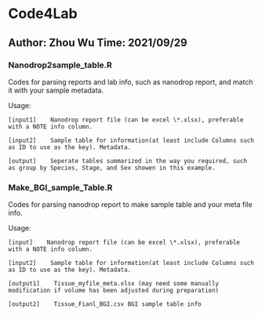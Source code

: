 # Code4Lab
## Author: Zhou Wu Time: 2021/09/29

### Nanodrop2sample_table.R

Codes for parsing reports and lab info, such as nanodrop report, and match it with your sample metadata.

Usage: 
```
[input1]    Nanodrop report file (can be excel \*.xlsx), preferable with a NOTE info column.
       
[input2]    Sample table for information(at least include Columns such as ID to use as the key). Metadata.
       
[output]    Seperate tables summarized in the way you required, such as group by Species, Stage, and Sex showen in this example.
```



### Make_BGI_sample_Table.R

Codes for parsing nanodrop report to make sample table and your meta file info.

Usage: 
```
[input]    Nanodrop report file (can be excel \*.xlsx), preferable with a NOTE info column.
       
[input2]    Sample table for information(at least include Columns such as ID to use as the key). Metadata.
       
[output1]    Tissue_myfile_meta.xlsx (may need some manually modification if volume has been adjusted during preparation)

[output2]    Tissue_Fianl_BGI.csv BGI sample table info
```


